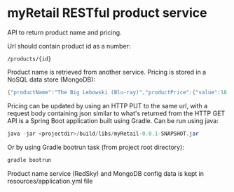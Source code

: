 # myRetail RESTful product service

API to return product name and pricing.

Url should contain product id as a number:
```
/products/{id}
```
Product name is retrieved from another service.  Pricing is stored in a NoSQL data store (MongoDB):
```groovy
{"productName":"The Big Lebowski (Blu-ray)","productPrice":{"value":18.99,"currency":"USD"}}
```
Pricing can be updated by using an HTTP PUT to the same url, with a request body containing json similar to what's returned from the HTTP GET
API is a Spring Boot application built using Gradle.  Can be run using java:
```java
java -jar <projectdir>/build/libs/myRetail-0.0.1-SNAPSHOT.jar
```
Or by using Gradle bootrun task (from project root directory):
```groovy
gradle bootrun
```
Product name service (RedSky) and MongoDB config data is kept in resources/application.yml file